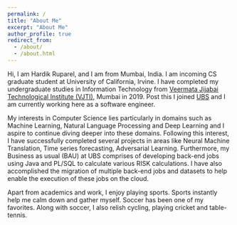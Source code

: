 ```yaml
---
permalink: /
title: "About Me"
excerpt: "About Me"
author_profile: true
redirect_from: 
  - /about/
  - /about.html
---
```


Hi, I am Hardik Ruparel, and I am from Mumbai, India. I am incoming CS graduate student at University of California, Irvine. I have completed my undergraduate studies in Information Technology from [Veermata Jijabai Technological Institute (VJTI)](http://vjti.ac.in/), Mumbai in 2019. Post this I joined [UBS](https://www.ubs.com/in/en.html) and I am currently working here as a software engineer.

My interests in Computer Science lies particularly in domains such as Machine Learning, Natural Language Processing and Deep Learning and I aspire to continue diving deeper into these domains. Following this interest, I have successfully completed several projects in areas like Neural Machine Translation, Time series forecasting, Adversarial Learning. Furthermore, my Business as usual (BAU) at UBS comprises of developing back-end jobs using Java and PL/SQL to calculate various RISK calculations. I have also accomplished the migration of multiple back-end jobs and datasets to help enable the execution of these jobs on the cloud. 

Apart from academics and work, I enjoy playing sports. Sports instantly help me calm down and gather myself. Soccer has been one of my favorites. Along with soccer, I also relish cycling, playing cricket and table-tennis.
